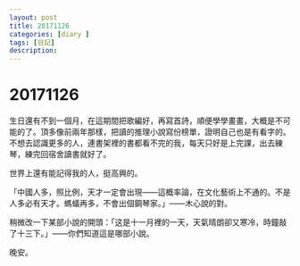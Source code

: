 ```yaml
---
layout: post
title: 20171126
categories: [diary ]
tags: [日記]
description:
---
```


# 20171126

生日還有不到一個月，在這期間把歌編好，再寫首詩，順便學學畫畫，大概是不可能的了。頂多像前兩年那樣，把讀的推理小說寫份榜單，證明自己也是有看字的。不想去認識更多的人，連書架裡的書都看不完的我，每天只好是上完課，出去練琴，練完回宿舍讀書就好了。

世界上還有能記得我的人，挺高興的。

「中國人多，照比例，天才一定會出現——這概率論，在文化藝術上不通的。不是人多必有天才。螞蟻再多，不會出個鋼琴家。」——木心說的對。

稍微改一下某部小說的開頭：「这是十一月裡的一天，天氣晴朗卻又寒冷，時鐘敲了十三下。」——你們知道這是哪部小說。

晚安。
